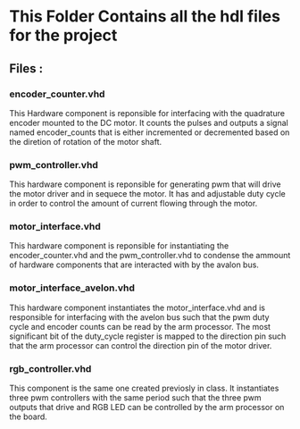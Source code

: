 # This Folder Contains all the hdl files for the project


## Files : 

### encoder_counter.vhd
 This Hardware component is reponsible for interfacing with the quadrature encoder mounted to the DC motor. It counts the pulses and outputs a signal named encoder_counts that is either incremented or decremented based on the diretion of rotation of the motor shaft.

### pwm_controller.vhd
This hardware component is reponsible for generating pwm that will drive the motor driver and in sequece the motor. It has and adjustable duty cycle in order to control the amount of current flowing through the motor. 

### motor_interface.vhd
This hardware component is reponsible for instantiating the encoder_counter.vhd and the pwm_controller.vhd to condense the ammount of hardware components that are interacted with by the avalon bus.

### motor_interface_avelon.vhd 
This hardware component instantiates the motor_interface.vhd and is responsible for interfacing with the avelon bus such that the pwm duty cycle and encoder counts can be read by the arm processor. The most significant bit of the duty_cycle register is mapped to the direction pin such that the arm processor can control the direction pin of the motor driver.

### rgb_controller.vhd 
This component is the same one created previosly in class. It instantiates three pwm controllers with the same period such that the three pwm outputs that drive and RGB LED can be controlled by the arm processor on the board. 



